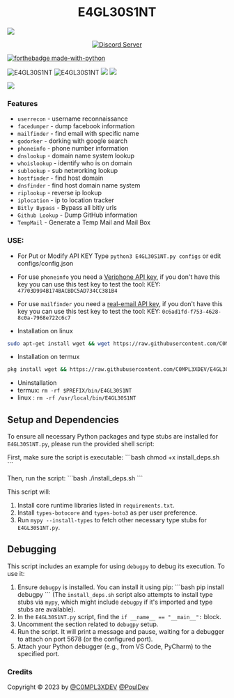 <h1 align="center">E4GL30S1NT</h1>

<img src="https://github.com/C0MPL3XDEV/E4GL30S1NT/blob/main/image/imageonline-co-roundcorner.png">
<p align="center">
<a href="https://discord.gg/Vy8C724XWV"><img src="https://discordapp.com/api/guilds/437716353584070677/widget.png?style=shield" alt="Discord Server"></a>

<br>

[![forthebadge made-with-python](http://ForTheBadge.com/images/badges/made-with-python.svg)](https://www.python.org/)

<img title="E4GL30S1NT" src="https://img.shields.io/badge/CODENAME%20-E4GL30S1NT-E4GL30S1NT?colorA=grey&colorB=green&style=for-the-badge"> <img title="E4GL30S1NT" src="https://img.shields.io/badge/VERSION%20-1.1-SCRIPT?colorA=grey&colorB=green&style=for-the-badge"> <img src="https://img.shields.io/badge/Visual%20Studio%20Code-0078d7.svg?style=for-the-badge&logo=visual-studio-code&logoColor=white">
<img src="https://img.shields.io/badge/github-%23121011.svg?style=for-the-badge&logo=github&logoColor=white"/>

<img src="https://github.com/C0MPL3XDEV/E4GL30S1NT/blob/main/image/Screenshot_2.png">

### Features

- `userrecon` - username reconnaissance
- `facedumper` - dump facebook information
- `mailfinder` - find email with specific name
- `godorker` - dorking with google search
- `phoneinfo` - phone number information
- `dnslookup` - domain name system lookup
- `whoislookup` - identify who is on domain
- `sublookup` - sub networking lookup
- `hostfinder` - find host domain
- `dnsfinder` - find host domain name system
- `riplookup` - reverse ip lookup
- `iplocation` - ip to location tracker
- `Bitly Bypass` - Bypass all bitly urls
- `Github Lookup` - Dump GitHub information
- `TempMail` - Generate a Temp Mail and Mail Box

### USE:

- For Put or Modify API KEY Type `python3 E4GL30S1NT.py configs` or edit configs/config.json
- For use `phoneinfo` you need a [Veriphone API key](https://veriphone.io/), if you don't have this key you can use this test key to test the tool: KEY: `47703D994B174BACBDC5AD734CC381B4`
- For use `mailfinder` you need a [real-email API key](https://isitarealemail.com/), if you don't have this key you can use this test key to test the tool: KEY: `0c6ad1fd-f753-4628-8c0a-7968e722c6c7`

- Installation on linux

```bash
sudo apt-get install wget && wget https://raw.githubusercontent.com/C0MPL3XDEV/E4GL30S1NT/main/linuxinstall.sh && bash linuxinstall.sh
```

- Installation on termux

```bash
pkg install wget && https://raw.githubusercontent.com/C0MPL3XDEV/E4GL30S1NT/main/install.sh && bash install.sh
```

- Uninstallation
- termux: `rm -rf $PREFIX/bin/E4GL30S1NT`
- linux : `rm -rf /usr/local/bin/E4GL30S1NT`

## Setup and Dependencies

To ensure all necessary Python packages and type stubs are installed for `E4GL30S1NT.py`, please run the provided shell script:

First, make sure the script is executable:
\`\`\`bash
chmod +x install_deps.sh
\`\`\`

Then, run the script:
\`\`\`bash
./install_deps.sh
\`\`\`

This script will:

1. Install core runtime libraries listed in `requirements.txt`.
2. Install `types-botocore` and `types-boto3` as per user preference.
3. Run `mypy --install-types` to fetch other necessary type stubs for `E4GL30S1NT.py`.

## Debugging

This script includes an example for using `debugpy` to debug its execution. To use it:

1.  Ensure `debugpy` is installed. You can install it using pip:
    \`\`\`bash
    pip install debugpy
    \`\`\`
    (The `install_deps.sh` script also attempts to install type stubs via `mypy`, which might include `debugpy` if it's imported and type stubs are available).
2.  In the `E4GL30S1NT.py` script, find the `if __name__ == "__main__":` block.
3.  Uncomment the section related to `debugpy` setup.
4.  Run the script. It will print a message and pause, waiting for a debugger to attach on port 5678 (or the configured port).
5.  Attach your Python debugger (e.g., from VS Code, PyCharm) to the specified port.

### Credits

Copyright © 2023 by <a href="https://www.instagram.com/c0mpl3xdev/">@C0MPL3XDEV</a> <a href="https://github.com/PoulDev">@PoulDev</a>
